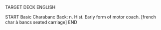 TARGET DECK
ENGLISH

START
Basic
Charabanc
Back: n. Hist. Early form of motor coach. [french char à bancs seated carriage]
END
